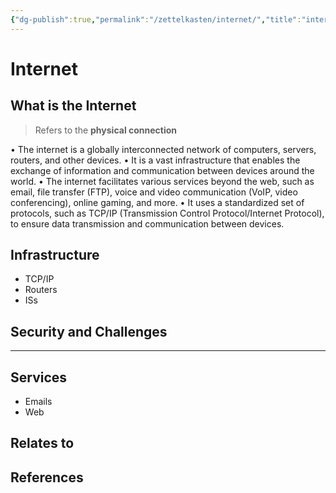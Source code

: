 ```yaml
---
{"dg-publish":true,"permalink":"/zettelkasten/internet/","title":"internet","tags":["status/todo","core/tech/web-development"],"noteIcon":"","created":"2023-10-10T12:58:33.513+01:00"}
---
```



# Internet

## What is the Internet
> Refers to the **physical connection**  

•	The internet is a globally interconnected network of computers, servers, routers, and other devices.
	•	It is a vast infrastructure that enables the exchange of information and communication between devices around the world.
	•	The internet facilitates various services beyond the web, such as email, file transfer (FTP), voice and video communication (VoIP, video conferencing), online gaming, and more.
	•	It uses a standardized set of protocols, such as TCP/IP (Transmission Control Protocol/Internet Protocol), to ensure data transmission and communication between devices.

## Infrastructure
- TCP/IP
- Routers
- ISs


## Security and Challenges



---

## Services

- Emails
- Web

## Relates to
## References
